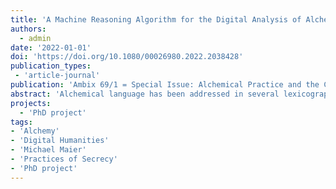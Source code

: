 ```yaml
---
title: 'A Machine Reasoning Algorithm for the Digital Analysis of Alchemical Language and its Decknamen'
authors:
  - admin
date: '2022-01-01'
doi: 'https://doi.org/10.1080/00026980.2022.2038428'
publication_types:
 - 'article-journal'
publication: 'Ambix 69/1 = Special Issue: Alchemical Practice and the Chemical Humanities'
abstract: 'Alchemical language has been addressed in several lexicographical studies, historically and recently. This paper discusses the current state of the field and proposes a digital distant-reading approach to the issue of decoding alchemical Decknamen. This paper presents an algorithm for the digital analysis of alchemical language using the corpus of printed works by Michael Maier (1568–1622). Alchemical language was used as a medium for negotiating authority, inclusion, and exclusion in alchemical and chymical communities and also as a tool for social and scholarly knowledge-making. This paper addresses the historical problem of understanding early modern alchemical language by computational analysis. Previous studies have applied close reading methodologies to decode Decknamen; however, this paper offers a machine reasoning approach to analyse patterns in alchemical language.'
projects:
  - 'PhD project'
tags:
- 'Alchemy'
- 'Digital Humanities'
- 'Michael Maier'
- 'Practices of Secrecy'
- 'PhD project'
---
```

